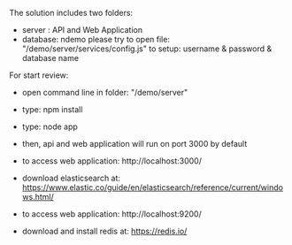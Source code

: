 ﻿The solution includes two folders:
- server  : API and Web Application
- database: ndemo
please try to open file: "/demo/server/services/config.js" to setup: username & password & database name

For start review:

- open command line in folder: "/demo/server"
- type:	npm install
- type: node app
- then, api and web application will run on port 3000 by default
- to access web application: http://localhost:3000/

- download elasticsearch at: https://www.elastic.co/guide/en/elasticsearch/reference/current/windows.html/
- to access web application: http://localhost:9200/

- download and install redis at: https://redis.io/


